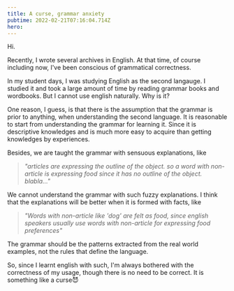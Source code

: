 ```yaml
---
title: A curse, grammar anxiety
pubtime: 2022-02-21T07:16:04.714Z
hero:
---
```


Hi.

Recently, I wrote several archives in English.
At that time, of course including now, I've been conscious of grammatical correctness.

In my student days, I was studying English as the second langauge.
I studied it and took a large amount of time by reading grammar books and wordbooks.
But I cannot use english naturally. Why is it?

One reason, I guess, is that there is the assumption that the grammar is prior to anything, when understanding the second language.
It is reasonable to start from understanding the grammar for learning it.
Since it is descriptive knowledges and is much more easy to acquire than getting knowledges by experiences.

Besides, we are taught the grammar with sensuous explanations, like

> _"articles are expressing the outline of the object. so a word with non-article is expressing food since it has no outline of the object. blabla..."_

We cannot understand the grammar with such fuzzy explanations.
I think that the explanations will be better when it is formed with facts, like

> _"Words with non-article like 'dog' are felt as food, since english speakers usually use words with non-article for expressing food preferences"_

The grammar should be the patterns extracted from the real world examples, not the rules that define the language.

So, since I learnt english with such, I'm always bothered with the correctness of my usage, though there is no need to be correct.
It is something like a curse😈
